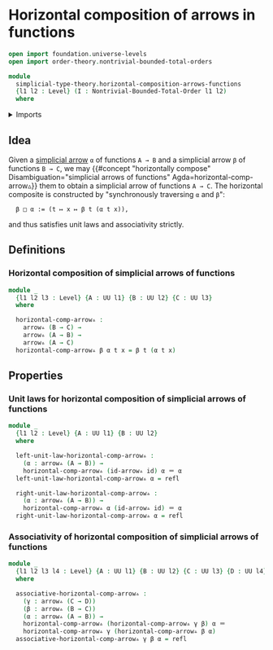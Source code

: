 # Horizontal composition of arrows in functions

```agda
open import foundation.universe-levels
open import order-theory.nontrivial-bounded-total-orders

module
  simplicial-type-theory.horizontal-composition-arrows-functions
  {l1 l2 : Level} (I : Nontrivial-Bounded-Total-Order l1 l2)
  where
```

<details><summary>Imports</summary>

```agda
open import foundation.action-on-identifications-functions
open import foundation.cartesian-product-types
open import foundation.dependent-pair-types
open import foundation.equality-cartesian-product-types
open import foundation.equality-dependent-pair-types
open import foundation.equivalences
open import foundation.function-extensionality
open import foundation.function-types
open import foundation.functoriality-cartesian-product-types
open import foundation.functoriality-dependent-pair-types
open import foundation.homotopies
open import foundation.identity-types
open import foundation.retractions
open import foundation.sections
open import foundation.type-arithmetic-dependent-function-types
open import foundation.type-theoretic-principle-of-choice
open import foundation.universe-levels

open import simplicial-type-theory.arrows I
open import simplicial-type-theory.directed-edges I
open import simplicial-type-theory.directed-interval-type I I
```

</details>

## Idea

Given a [simplicial arrow](simplicial-type-theory.arrows.md) `α` of functions
`A → B` and a simplicial arrow `β` of functions `B → C`, we may
{{#concept "horizontally compose" Disambiguation="simplicial arrows of functions" Agda=horizontal-comp-arrow▵}}
them to obtain a simplicial arrow of functions `A → C`. The horizontal composite
is constructed by "synchronously traversing `α` and `β`":

```text
  β □ α := (t ↦ x ↦ β t (α t x)),
```

and thus satisfies unit laws and associativity strictly.

## Definitions

### Horizontal composition of simplicial arrows of functions

```agda
module _
  {l1 l2 l3 : Level} {A : UU l1} {B : UU l2} {C : UU l3}
  where

  horizontal-comp-arrow▵ :
    arrow▵ (B → C) →
    arrow▵ (A → B) →
    arrow▵ (A → C)
  horizontal-comp-arrow▵ β α t x = β t (α t x)
```

## Properties

### Unit laws for horizontal composition of simplicial arrows of functions

```agda
module _
  {l1 l2 : Level} {A : UU l1} {B : UU l2}
  where

  left-unit-law-horizontal-comp-arrow▵ :
    (α : arrow▵ (A → B)) →
    horizontal-comp-arrow▵ (id-arrow▵ id) α ＝ α
  left-unit-law-horizontal-comp-arrow▵ α = refl

  right-unit-law-horizontal-comp-arrow▵ :
    (α : arrow▵ (A → B)) →
    horizontal-comp-arrow▵ α (id-arrow▵ id) ＝ α
  right-unit-law-horizontal-comp-arrow▵ α = refl
```

### Associativity of horizontal composition of simplicial arrows of functions

```agda
module _
  {l1 l2 l3 l4 : Level} {A : UU l1} {B : UU l2} {C : UU l3} {D : UU l4}
  where

  associative-horizontal-comp-arrow▵ :
    (γ : arrow▵ (C → D))
    (β : arrow▵ (B → C))
    (α : arrow▵ (A → B)) →
    horizontal-comp-arrow▵ (horizontal-comp-arrow▵ γ β) α ＝
    horizontal-comp-arrow▵ γ (horizontal-comp-arrow▵ β α)
  associative-horizontal-comp-arrow▵ γ β α = refl
```
